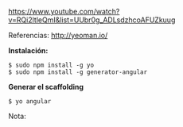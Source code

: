 https://www.youtube.com/watch?v=RQi2ltleQmI&list=UUbr0g_ADLsdzhcoAFUZkuug

Referencias: http://yeoman.io/

**Instalación:**
~~~
$ sudo npm install -g yo
$ sudo npm install -g generator-angular
~~~

**Generar el scaffolding**
~~~
$ yo angular
~~~

Nota:
